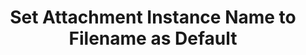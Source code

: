 ---
title: Set Attachment Instance Name to Filename as Default
tags:
 - pull requests
coolness: 4
link: https://github.com/summernote/django-summernote/pull/178
org: django-summernote
---